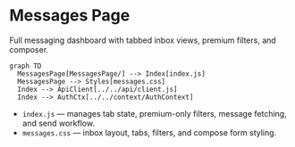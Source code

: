 # Messages Page

Full messaging dashboard with tabbed inbox views, premium filters, and composer.

```mermaid
graph TD
  MessagesPage[MessagesPage/] --> Index[index.js]
  MessagesPage --> Styles[messages.css]
  Index --> ApiClient[../../api/client.js]
  Index --> AuthCtx[../../context/AuthContext]
```

- `index.js` — manages tab state, premium-only filters, message fetching, and send workflow.
- `messages.css` — inbox layout, tabs, filters, and compose form styling.
